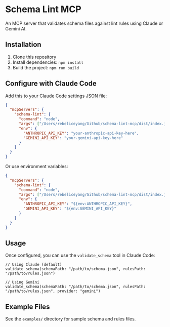 # Schema Lint MCP

An MCP server that validates schema files against lint rules using Claude or Gemini AI.

## Installation

1. Clone this repository
2. Install dependencies: `npm install`
3. Build the project: `npm run build`

## Configure with Claude Code

Add this to your Claude Code settings JSON file:

```json
{
  "mcpServers": {
    "schema-lint": {
      "command": "node",
      "args": ["/Users/rebeliceyang/Github/schema-lint-mcp/dist/index.js"],
      "env": {
        "ANTHROPIC_API_KEY": "your-anthropic-api-key-here",
        "GEMINI_API_KEY": "your-gemini-api-key-here"
      }
    }
  }
}
```

Or use environment variables:

```json
{
  "mcpServers": {
    "schema-lint": {
      "command": "node",
      "args": ["/Users/rebeliceyang/Github/schema-lint-mcp/dist/index.js"],
      "env": {
        "ANTHROPIC_API_KEY": "${env:ANTHROPIC_API_KEY}",
        "GEMINI_API_KEY": "${env:GEMINI_API_KEY}"
      }
    }
  }
}
```

## Usage

Once configured, you can use the `validate_schema` tool in Claude Code:

```
// Using Claude (default)
validate_schema(schemaPath: "/path/to/schema.json", rulesPath: "/path/to/rules.json")

// Using Gemini
validate_schema(schemaPath: "/path/to/schema.json", rulesPath: "/path/to/rules.json", provider: "gemini")
```

## Example Files

See the `examples/` directory for sample schema and rules files.